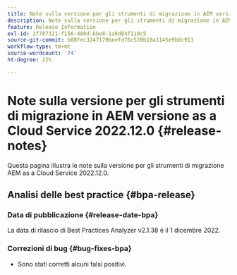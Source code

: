 ```yaml
---
title: Note sulla versione per gli strumenti di migrazione in AEM versione as a Cloud Service 2022.12.0
description: Note sulla versione per gli strumenti di migrazione in AEM versione as a Cloud Service 2022.12.0
feature: Release Information
exl-id: 2f787321-f156-480d-bbe8-1a6d04f110c5
source-git-commit: b88fec3247179beefd76c520b10a1145e9b0c911
workflow-type: tm+mt
source-wordcount: '74'
ht-degree: 22%

---
```


# Note sulla versione per gli strumenti di migrazione in AEM versione as a Cloud Service 2022.12.0 {#release-notes}

Questa pagina illustra le note sulla versione per gli strumenti di migrazione AEM as a Cloud Service 2022.12.0.

## Analisi delle best practice {#bpa-release}

### Data di pubblicazione {#release-date-bpa}

La data di rilascio di Best Practices Analyzer v2.1.38 è il 1 dicembre 2022.

### Correzioni di bug {#bug-fixes-bpa}

* Sono stati corretti alcuni falsi positivi.
